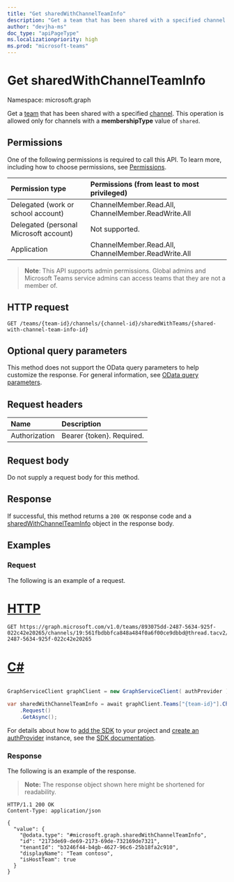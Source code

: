```yaml
---
title: "Get sharedWithChannelTeamInfo"
description: "Get a team that has been shared with a specified channel."
author: "devjha-ms"
doc_type: "apiPageType"
ms.localizationpriority: high
ms.prod: "microsoft-teams"
---
```


# Get sharedWithChannelTeamInfo
Namespace: microsoft.graph

Get a [team](../resources/sharedwithchannelteaminfo.md) that has been shared with a specified [channel](../resources/channel.md). This operation is allowed only for channels with a **membershipType** value of `shared`.

## Permissions
One of the following permissions is required to call this API. To learn more, including how to choose permissions, see [Permissions](/graph/permissions-reference).

|Permission type|Permissions (from least to most privileged)|
|:---|:---|
|Delegated (work or school account)|ChannelMember.Read.All, ChannelMember.ReadWrite.All |
|Delegated (personal Microsoft account)|Not supported.|
|Application|ChannelMember.Read.All, ChannelMember.ReadWrite.All |

> **Note**: This API supports admin permissions. Global admins and Microsoft Teams service admins can access teams that they are not a member of.

## HTTP request

<!-- {
  "blockType": "ignored"
}
-->
``` http
GET /teams/{team-id}/channels/{channel-id}/sharedWithTeams/{shared-with-channel-team-info-id}
```

## Optional query parameters
This method does not support the OData query parameters to help customize the response. For general information, see [OData query parameters](/graph/query-parameters).

## Request headers
|Name|Description|
|:---|:---|
|Authorization|Bearer {token}. Required.|

## Request body
Do not supply a request body for this method.

## Response

If successful, this method returns a `200 OK` response code and a [sharedWithChannelTeamInfo](../resources/sharedwithchannelteaminfo.md) object in the response body.

## Examples

### Request
The following is an example of a request.


# [HTTP](#tab/http)
<!-- {
  "blockType": "request",
  "name": "get_sharedwithchannelteaminfo",
  "sampleKeys": ["893075dd-2487-5634-925f-022c42e20265", "19:561fbdbbfca848a484f0a6f00ce9dbbd@thread.tacv2", "893075dd-2487-5634-925f-022c42e20265"]
}
-->
``` http
GET https://graph.microsoft.com/v1.0/teams/893075dd-2487-5634-925f-022c42e20265/channels/19:561fbdbbfca848a484f0a6f00ce9dbbd@thread.tacv2/sharedWithTeams/893075dd-2487-5634-925f-022c42e20265
```

# [C#](#tab/csharp)

```csharp

GraphServiceClient graphClient = new GraphServiceClient( authProvider );

var sharedWithChannelTeamInfo = await graphClient.Teams["{team-id}"].Channels["{channel-id}"].SharedWithTeams["{sharedWithChannelTeamInfo-id}"]
	.Request()
	.GetAsync();

```


 For details about how to [add the SDK](/graph/sdks/sdk-installation) to your project and [create an authProvider](/graph/sdks/choose-authentication-providers) instance, see the [SDK documentation](/graph/sdks/sdks-overview).

### Response
The following is an example of the response.
>**Note:** The response object shown here might be shortened for readability.
<!-- {
  "blockType": "response",
  "truncated": true,
  "@odata.type": "microsoft.graph.sharedWithChannelTeamInfo"
}
-->
``` http
HTTP/1.1 200 OK
Content-Type: application/json

{
  "value": {
    "@odata.type": "#microsoft.graph.sharedWithChannelTeamInfo",
    "id": "2173de69-de69-2173-69de-732169de7321",
    "tenantId": "b3246f44-b4gb-4627-96c6-25b18fa2c910",
    "displayName": "Team contoso",
    "isHostTeam": true
  }
}
```

